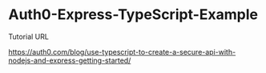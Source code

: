 # Auth0-Express-TypeScript-Example

Tutorial URL

https://auth0.com/blog/use-typescript-to-create-a-secure-api-with-nodejs-and-express-getting-started/

